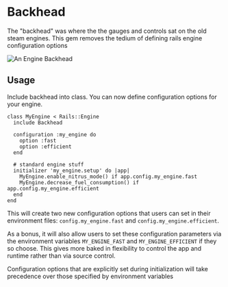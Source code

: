 # Backhead

The "backhead" was where the the gauges and controls sat on the old steam engines. This
gem removes the tedium of defining rails engine configuration options

![An Engine Backhead](http://upload.wikimedia.org/wikipedia/commons/thumb/c/c5/4017_Backhead_20040426.jpg/640px-4017_Backhead_20040426.jpg)

## Usage

Include backhead into class. You can now define configuration options
for your engine.

    class MyEngine < Rails::Engine
      include Backhead

      configuration :my_engine do
        option :fast
        option :efficient
      end

      # standard engine stuff
      initializer 'my_engine.setup' do |app|
        MyEngine.enable_nitrus_mode() if app.config.my_engine.fast
        MyEngine.decrease_fuel_consumption() if app.config.my_engine.efficient
      end
    end

This will create two new configuration options that users can set in their environment files:
`config.my_engine.fast` and `config.my_engine.efficient`.

As a bonus, it will also allow users to set these configuration parameters via the environment
variables `MY_ENGINE_FAST` and `MY_ENGINE_EFFICIENT` if they so choose. This gives more baked in
flexibility to control the app and runtime rather than via source control.

Configuration options that are explicitly set during initialization will take precedence over
those specified by environment variables
